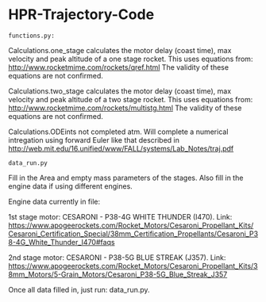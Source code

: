 # HPR-Trajectory-Code

    functions.py:

  Calculations.one_stage calculates the motor delay (coast time), max velocity and peak altitude of a one stage rocket.
  This uses equations from: http://www.rocketmime.com/rockets/qref.html
  The validity of these equations are not confirmed.

  Calculations.two_stage calculates the motor delay (coast time), max velocity and peak altitude of a two stage rocket.
  This uses equations from: http://www.rocketmime.com/rockets/multistg.html
  The validity of these equations are not confirmed.
  
  Calculations.ODEints not completed atm.
  Will complete a numerical intregation using forward Euler like that described in http://web.mit.edu/16.unified/www/FALL/systems/Lab_Notes/traj.pdf

    data_run.py
    
   Fill in the Area and empty mass parameters of the stages.
   Also fill in the engine data if using different engines.
   
   Engine data currently in file:
   
   1st stage motor: CESARONI - P38-4G WHITE THUNDER (I470).
   Link: https://www.apogeerockets.com/Rocket_Motors/Cesaroni_Propellant_Kits/Cesaroni_Certification_Special/38mm_Certification_Propellants/Cesaroni_P38-4G_White_Thunder_I470#faqs
   
   2nd stage motor: CESARONI - P38-5G BLUE STREAK (J357).
   Link: https://www.apogeerockets.com/Rocket_Motors/Cesaroni_Propellant_Kits/38mm_Motors/5-Grain_Motors/Cesaroni_P38-5G_Blue_Streak_J357
   
   Once all data filled in, just run: data_run.py.
  
   
   
